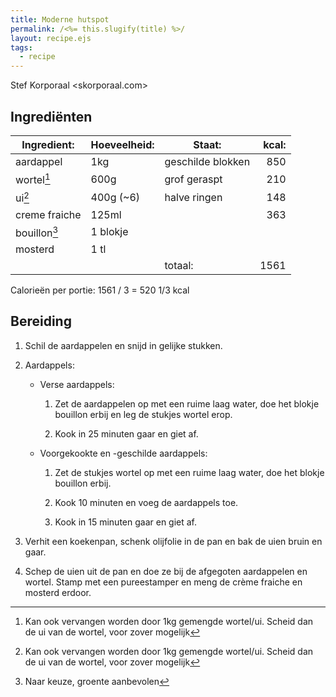 ```yaml
---
title: Moderne hutspot
permalink: /<%= this.slugify(title) %>/
layout: recipe.ejs
tags:
  - recipe
---
```


Stef Korporaal <skorporaal.com>

## Ingrediënten

| Ingredient:   | Hoeveelheid: | Staat:            | kcal: |
| ------------- | ------------ | ----------------- | ----: |
| aardappel     | 1kg          | geschilde blokken |   850 |
| wortel[^1]    | 600g         | grof geraspt      |   210 |
| ui[^1]        | 400g (~6)    | halve ringen      |   148 |
| creme fraiche | 125ml        |                   |   363 |
| bouillon[^2]  | 1 blokje     |                   |       |
| mosterd       | 1 tl         |                   |       |
|               |              | totaal:           |  1561 |

[^1]: Kan ook vervangen worden door 1kg gemengde wortel/ui. Scheid dan de ui van de wortel, voor zover mogelijk
[^2]: Naar keuze, groente aanbevolen

Calorieën per portie: 1561 / 3 = 520 1/3 kcal

## Bereiding

1. Schil de aardappelen en snijd in gelijke stukken.

1. Aardappels:

   - Verse aardappels:

     1. Zet de aardappelen op met een ruime laag water, doe het blokje bouillon erbij en leg de stukjes wortel erop.

     1. Kook in 25 minuten gaar en giet af.

   - Voorgekookte en -geschilde aardappels:

     1. Zet de stukjes wortel op met een ruime laag water, doe het blokje bouillon erbij.

     1. Kook 10 minuten en voeg de aardappels toe.

     1. Kook in 15 minuten gaar en giet af.

1. Verhit een koekenpan, schenk olijfolie in de pan en bak de uien bruin en gaar.

1. Schep de uien uit de pan en doe ze bij de afgegoten aardappelen en wortel. Stamp met een pureestamper en meng de crème fraiche en mosterd erdoor.
